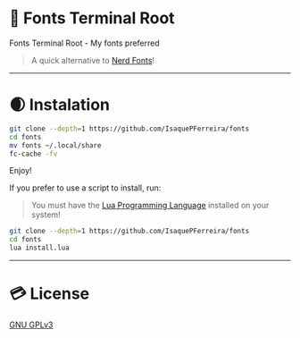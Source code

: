 # 🌳 Fonts Terminal Root
Fonts Terminal Root - My fonts preferred
> A quick alternative to [Nerd Fonts](https://github.com/ryanoasis/nerd-fonts)!

---

# 🌒 Instalation
```bash
git clone --depth=1 https://github.com/IsaquePFerreira/fonts
cd fonts
mv fonts ~/.local/share
fc-cache -fv
```
Enjoy!

If you prefer to use a script to install, run:
> You must have the [Lua Programming Language](https://github.com/lua/lua) installed on your system!

```bash
git clone --depth=1 https://github.com/IsaquePFerreira/fonts
cd fonts
lua install.lua
```

---

# 💳 License
[GNU GPLv3](https://github.com/terroo/fonts/blob/main/LICENSE)
